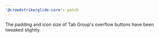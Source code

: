 ```yaml
---
'@crowdstrike/glide-core': patch
---
```


The padding and icon size of Tab Group's overflow buttons have been tweaked slightly.
